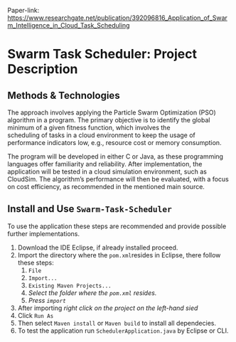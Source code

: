 Paper-link: https://www.researchgate.net/publication/392096816_Application_of_Swarm_Intelligence_in_Cloud_Task_Scheduling
# Swarm Task Scheduler: Project Description
## Methods & Technologies

The approach involves applying the Particle Swarm Optimization (PSO) 
algorithm in a program. The primary objective is to identify the 
global minimum of a given fitness function, which involves the  
scheduling of tasks in a cloud environment to keep the usage of 
performance indicators low, e.g., resource cost or memory consumption.

The program will be developed in either C or Java, as these 
programming languages offer familiarity and reliability. After 
implementation, the application will be tested in a cloud simulation 
environment, such as CloudSim. The algorithm’s performance will then 
be evaluated, with a focus on cost efficiency, as recommended in the 
mentioned main source.

## Install and Use `Swarm-Task-Scheduler`

To use the application these steps are recommended and provide possible 
further implementations.

1. Download the IDE Eclipse, if already installed proceed.
2. Import the directory where the `pom.xml`resides in Eclipse, there follow these steps:
   1. `File`
   2. `Import...`
   3. `Existing Maven Projects...`
   4. *Select the folder where the `pom.xml` resides.*
   5. *Press `import`*
3. After importing *right click on the project on the left-hand sied* 
4. Click `Run As`
5. Then select `Maven install` or `Maven build` to install all dependecies.
6. To test the application run `SchedulerApplication.java` by Eclipse or CLI.
